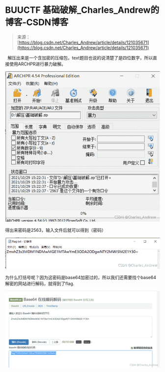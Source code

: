 <!--yml
category: 未分类
date: 2022-04-26 14:54:37
-->

# BUUCTF 基础破解_Charles_Andrew的博客-CSDN博客

> 来源：[https://blog.csdn.net/Charles_Andrew/article/details/121035671](https://blog.csdn.net/Charles_Andrew/article/details/121035671)

  解压出来是一个含加密的压缩包，text题目也说的说清楚了是四位数字，所以直接使用ARCHPR进行暴力破解。

![](img/bc3e9fb09b4cdcb6555a4af6dc1fd586.png)

得出来密码是2563，输入文件后就可以得到（密码）

![](img/943534b702bd709c75f637ca18732d50.png)

为什么打括号呢？因为这密码是base64加密过的，所以我们还需要找个base64解密的网站进行解码，就得到了flag.

![](img/448ec154a7e84ba6d2710183d355cb8f.png)